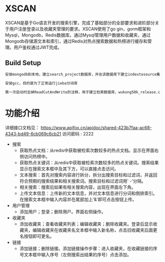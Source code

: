 # XSCAN
XSCAN是基于Go语言开发的搜索引擎，完成了基础部分的全部要求和进阶部分关于用户注册登录以及收藏夹管理的要求。XSCAN使用了go gin，gorm框架和Mysql，Mongodb，Redis数据库。通过Mysql管理用户数据和收藏夹，通过Mongodb存储源文本和索引，通过Redis对热点搜索数据和热榜进行缓存和管理。用户鉴权通过JWT完成。
## Build Setup

``` bash
安装mongodb到本地，建立search_project数据库，并在该数据库下建立indextosource集合和keytoindex集合

安装gcc，目的是为了正常运行jieba分词库

第一次启动时去掉ReadCutAndWrite的注释，用于建立检索数据库，wukong50k_release.csv这个数据集大概需要2个小时建立数据库
```

# 功能介绍
详细接口文档见： https://www.apifox.cn/apidoc/shared-423b7faa-ac68-4343-bd49-6cb069c6cb21 访问密码 : 2222 
- 搜索
  - 获取热点文档：从redis中获取被检索次数较多的热点文档。显示在界面右侧访问热榜中。
  - 获取热点关键词：从redis中获取被检索次数较多的热点关键词。搜索结果显示在搜索文本框中及其下方，可以直接点击访问。
  - 文本搜索：首先对搜索内容进行拆分，拆分出搜索目标和过滤词，并返回符合预期的搜索结果和相关搜索词。搜索目标和过滤词用' -'分隔。
  - 相关搜索：搜索后如果有相关搜索内容，出现在界面左下角。
  - 上传文本信息：上传新的文本信息，并对文本信息进行分词和倒排索引。在搜索文本框中输入内容并在尾部加上'&'即可点击按钮上传。
- 用户管理
  - 添加用户；登录；删除用户。界面右侧操作。
- 收藏夹
  - 添加收藏夹；查看收藏夹列表；编辑收藏夹；删除收藏夹。登录后显示收藏夹，编辑收藏夹在收藏夹名文本框中输入新名称，点击旧收藏夹后面更名按钮即可更名。
- 链接
  - 添加链接；删除链接。添加链接操作步骤：进入收藏夹，在收藏链接的序号文本框中输入序号（左侧搜索出结果的序号）点击添加。
